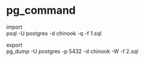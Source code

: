 # pg_command  
  
import  
psql -U postgres -d chinook -q -f 1.sql  
  
export  
pg_dump -U postgres -p 5432 -d chinook -W -f 2.sql  
